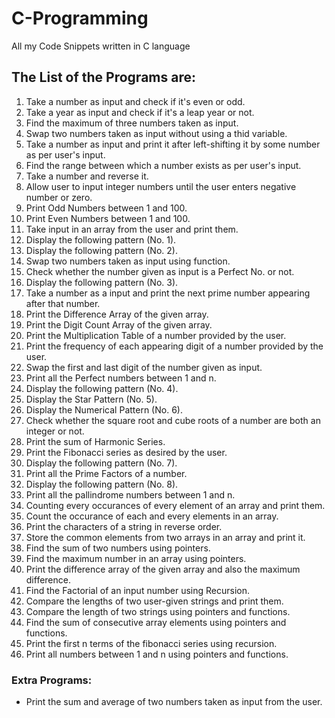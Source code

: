 # C-Programming
All my Code Snippets written in C language

## The List of the Programs are:
1. Take a number as input and check if it's even or odd.
2. Take a year as input and check if it's a leap year or not.
3. Find the maximum of three numbers taken as input.
4. Swap two numbers taken as input without using a thid variable.
5. Take a number as input and print it after left-shifting it by some number as per user's input.
6. Find the range between which a number exists as per user's input.
7. Take a number and reverse it.
8. Allow user to input integer numbers until the user enters negative number or zero.
9. Print Odd Numbers between 1 and 100.
10. Print Even Numbers between 1 and 100.
11. Take input in an array from the user and print them.
12. Display the following pattern (No. 1).
13. Display the following pattern (No. 2).
14. Swap two numbers taken as input using function.
15. Check whether the number given as input is a Perfect No. or not.
16. Display the following pattern (No. 3).
17. Take a number as a input and print the next prime number appearing after that number.
18. Print the Difference Array of the given array.
19. Print the Digit Count Array of the given array.
20. Print the Multiplication Table of a number provided by the user.
21. Print the frequency of each appearing digit of a number provided by the user.
22. Swap the first and last digit of the number given as input.
23. Print all the Perfect numbers between 1 and n.
24. Display the following pattern (No. 4).
25. Display the Star Pattern (No. 5).
26. Display the Numerical Pattern (No. 6).
27. Check whether the square root and cube roots of a number are both an integer or not.
28. Print the sum of Harmonic Series.
29. Print the Fibonacci series as desired by the user.
30. Display the following pattern (No. 7).
31. Print all the Prime Factors of a number.
32. Display the following pattern (No. 8).
33. Print all the pallindrome numbers between 1 and n.
34. Counting every occurances of every element of an array and print them.
35. Count the occurance of each and every elements in an array.
36. Print the characters of  a string in reverse order.
37. Store the common elements from two arrays in an array and print it.
38. Find the sum of two numbers using pointers.
39. Find the maximum number in an array using pointers.
40. Print the difference array of the given array and also the maximum difference.
41. Find the Factorial of an input number using Recursion.
42. Compare the lengths of two user-given strings and print them.
43. Compare the length of two strings using pointers and functions.
44. Find the sum of consecutive array elements using pointers and functions.
45. Print the first n terms of the fibonacci series using recursion.
46. Print all numbers between 1 and n using pointers and functions.

### Extra Programs:
- Print the sum and average of two numbers taken as input from the user.
